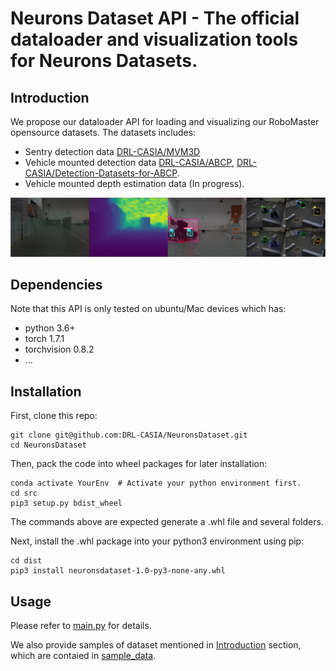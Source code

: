 # Neurons Dataset API - The official dataloader and visualization tools for Neurons Datasets.
## Introduction
We propose our dataloader API for loading and visualizing our RoboMaster opensource datasets. The datasets includes:
 
 * Sentry detection data [DRL-CASIA/MVM3D](https://github.com/DRL-CASIA/MVM3D)
 * Vehicle mounted detection data [DRL-CASIA/ABCP](https://github.com/DRL-CASIA/ABCP), [DRL-CASIA/Detection-Datasets-for-ABCP](https://github.com/DRL-CASIA/Detection-Datasets-for-ABCP).
 * Vehicle mounted depth estimation data (In progress).
 
 ![](sample_data/comb.png)
 
## Dependencies
Note that this API is only tested on ubuntu/Mac devices which has:
* python 3.6+
* torch 1.7.1
* torchvision 0.8.2
* ...

    
 
## Installation
First, clone this repo:
```
git clone git@github.com:DRL-CASIA/NeuronsDataset.git
cd NeuronsDataset
```
Then, pack the code into wheel packages for later installation:
```
conda activate YourEnv  # Activate your python environment first.
cd src
pip3 setup.py bdist_wheel
```
The commands above are expected generate a .whl file and several folders.

Next, install the .whl package into your python3 environment using pip:
```
cd dist
pip3 install neuronsdataset-1.0-py3-none-any.whl
```

## Usage
Please refer to [main.py](main.py) for details.

We also provide samples of dataset mentioned in [Introduction](#introduction) section, which are contaied in [sample_data](sample_data).